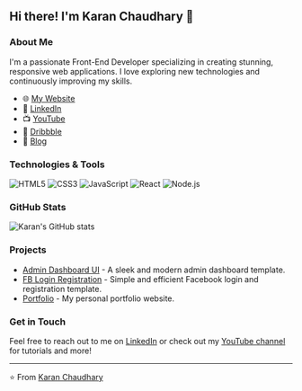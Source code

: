 ## Hi there! I'm Karan Chaudhary 👋

### About Me
I'm a passionate Front-End Developer specializing in creating stunning, responsive web applications. I love exploring new technologies and continuously improving my skills.

- 🌐 [My Website](https://karanprasadchaudhary.com.np/)
- 💼 [LinkedIn](https://www.linkedin.com/in/karan-chaudhary-280a931ba)
- 📺 [YouTube](https://www.youtube.com/channel/UCe5pdoAgS4A_07D1rguDBTw)
- 🎨 [Dribbble](https://dribbble.com/Frontend_dev_np)
- 📰 [Blog](https://trendtechtracker.com/)

### Technologies & Tools
![HTML5](https://img.shields.io/badge/-HTML5-E34F26?style=flat-square&logo=html5&logoColor=white)
![CSS3](https://img.shields.io/badge/-CSS3-1572B6?style=flat-square&logo=css3)
![JavaScript](https://img.shields.io/badge/-JavaScript-F7DF1E?style=flat-square&logo=javascript&logoColor=black)
![React](https://img.shields.io/badge/-React-61DAFB?style=flat-square&logo=react&logoColor=black)
![Node.js](https://img.shields.io/badge/-Node.js-339933?style=flat-square&logo=node.js&logoColor=white)

### GitHub Stats
![Karan's GitHub stats](https://github-readme-stats.vercel.app/api?username=danger-coder&show_icons=true&theme=radical)

### Projects
- [Admin Dashboard UI](https://github.com/danger-coder/Admindashboardui) - A sleek and modern admin dashboard template.
- [FB Login Registration](https://github.com/danger-coder/fblogin-registration) - Simple and efficient Facebook login and registration template.
- [Portfolio](https://github.com/danger-coder/portfoli0) - My personal portfolio website.

### Get in Touch
Feel free to reach out to me on [LinkedIn](https://www.linkedin.com/in/karan-chaudhary-280a931ba) or check out my [YouTube channel](https://www.youtube.com/channel/UCe5pdoAgS4A_07D1rguDBTw) for tutorials and more!

---

⭐️ From [Karan Chaudhary](https://github.com/danger-coder)
